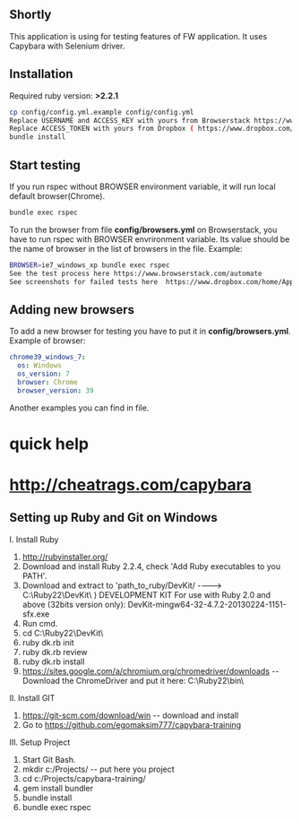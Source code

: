## Shortly
This application is using for testing features of FW application.
It uses Capybara with Selenium driver.

## Installation
Required ruby version: **>2.2.1**

```sh
cp config/config.yml.example config/config.yml
Replace USERNAME and ACCESS_KEY with yours from Browserstack https://www.browserstack.com/accounts/automate
Replace ACCESS_TOKEN with yours from Dropbox ( https://www.dropbox.com/developers/apps => Create App => Dropbox API app => Yes => Create app => Generate Token )
bundle install
```

## Start testing
If you run rspec without BROWSER environment variable, it will run local default browser(Chrome).
```sh
bundle exec rspec
```

To run the browser from file **config/browsers.yml** on Browserstack, you have to run rspec with BROWSER envrironment variable. Its value should be the name of browser in the list of browsers in the file. Example:
```sh
BROWSER=ie7_windows_xp bundle exec rspec
See the test process here https://www.browserstack.com/automate
See screenshots for failed tests here  https://www.dropbox.com/home/Apps/
```

## Adding new browsers
To add a new browser for testing you have to put it in **config/browsers.yml**.
Example of browser:

```yml
chrome39_windows_7:
  os: Windows
  os_version: 7
  browser: Chrome
  browser_version: 39
```
Another examples you can find in file.

# quick help
# http://cheatrags.com/capybara

## Setting up Ruby and Git on Windows
I. Install Ruby
1. http://rubyinstaller.org/
2. Download and install Ruby 2.2.4, check 'Add Ruby executables to you PATH'.
3. Download and extract to 'path_to_ruby/DevKit/  ----> C:\Ruby22\DevKit\  ) DEVELOPMENT KIT For use with Ruby 2.0 and above (32bits version only): DevKit-mingw64-32-4.7.2-20130224-1151-sfx.exe
4. Run cmd.
5. cd C:\Ruby22\DevKit\
6. ruby dk.rb init
7. ruby dk.rb review
8. ruby dk.rb install
9. https://sites.google.com/a/chromium.org/chromedriver/downloads -- Download the ChromeDriver and put it here: C:\Ruby22\bin\

II. Install GIT
1. https://git-scm.com/download/win -- download and install
2. Go to https://github.com/egomaksim777/capybara-training

III. Setup Project
1. Start Git Bash.
2. mkdir c:/Projects/ -- put here you project
3. cd c:/Projects/capybara-training/
4. gem install bundler
5. bundle install
6. bundle exec rspec

